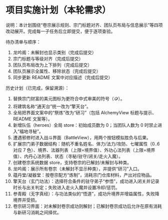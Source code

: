 # 项目实施计划（本轮需求）

说明：本计划围绕“卷宗展示规则、宗门标题对齐、团队页布局与信息展示”等四项改动展开。完成每一子任务后立即提交，便于逐项查验。

待办清单与顺序：

1) 龙吟阁：未解封也显示类别（完成后提交）
2) 宗门标题与等级对齐（完成后提交）
3) 团队页布局改为上下排列（完成后提交）
4) 团队页展示全属性、移除状态（完成后提交）
5) 同步更新 README 文案中对应描述（完成后提交）

历史计划（已完成，保留溯源）：

1. 替换宗门财富的美元图标为更符合中式审美的符号（🪙）。
2. 将建筑名称“通天台”统一改为“擎天台”。
3. 全局把界面文案中的“祭炼”改为“研习”（包括 AlchemyView 标题与提示、README 文案等）。
4. 新增队伍（heroes）全局 store：初始成员数为 0；当团队人数为 0 时禁止进入“福地寻秘”。
5. 遭遇邪修时进入战斗界面（BattleView），用两个按钮模拟胜负与后果。
6. 扩展宗门弟子数据结构：随机不重名姓名、体力/法力/攻防、七曜属性（0..6 对应 7 色）、境界、法器列表（上限=境界值）、外功心法列表（上限=境界值）、内丹心法列表、状态（寻秘/驻守/闭关/走火入魔）。
7. 创建卷宗系统数据 store，支持卷宗的已解封/未解封与种类。
8. 龙吟阁：展示所有卷宗（未解封不显示种类），并提供“研习”入口。
9. 蕴丹堂/凝器堂：按卷宗配方“炼制”，消耗宗门仓库材料，产出对应物品。
10. 擎天台（玄门功法）：选择符合条件的驻守弟子“参悟”，成功进入闭关并记录时长与出关判定；失败进入走火入魔并设置冷却/惩罚。
11. 参青殿（无字真经）：与功法类似的“悟道”，成功升境界并增益属性，失败降境界并受损。
12. 卷宗研习界面：对未解封卷宗成功则解封；已解封卷宗成功后允许在原有消耗与新研习消耗之间择优。
